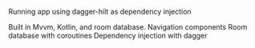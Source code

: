 Running app using dagger-hilt as dependency injection

Built in Mvvm, Kotlin, and room database.
Navigation components
Room database with coroutines
Dependency injection with dagger